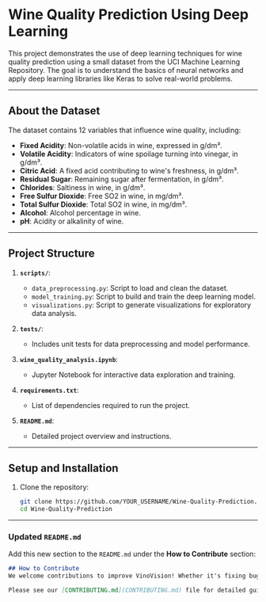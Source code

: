 # Wine Quality Prediction Using Deep Learning

This project demonstrates the use of deep learning techniques for wine quality prediction using a small dataset from the UCI Machine Learning Repository. The goal is to understand the basics of neural networks and apply deep learning libraries like Keras to solve real-world problems.

---

## About the Dataset

The dataset contains 12 variables that influence wine quality, including:
- **Fixed Acidity**: Non-volatile acids in wine, expressed in g/dm³.
- **Volatile Acidity**: Indicators of wine spoilage turning into vinegar, in g/dm³.
- **Citric Acid**: A fixed acid contributing to wine's freshness, in g/dm³.
- **Residual Sugar**: Remaining sugar after fermentation, in g/dm³.
- **Chlorides**: Saltiness in wine, in g/dm³.
- **Free Sulfur Dioxide**: Free SO2 in wine, in mg/dm³.
- **Total Sulfur Dioxide**: Total SO2 in wine, in mg/dm³.
- **Alcohol**: Alcohol percentage in wine.
- **pH**: Acidity or alkalinity of wine.

---

## Project Structure

1. **`scripts/`**:
   - `data_preprocessing.py`: Script to load and clean the dataset.
   - `model_training.py`: Script to build and train the deep learning model.
   - `visualizations.py`: Script to generate visualizations for exploratory data analysis.

2. **`tests/`**:
   - Includes unit tests for data preprocessing and model performance.

3. **`wine_quality_analysis.ipynb`**:
   - Jupyter Notebook for interactive data exploration and training.

4. **`requirements.txt`**:
   - List of dependencies required to run the project.

5. **`README.md`**:
   - Detailed project overview and instructions.

---

## Setup and Installation

1. Clone the repository:
   ```bash
   git clone https://github.com/YOUR_USERNAME/Wine-Quality-Prediction.git
   cd Wine-Quality-Prediction
   
---

### **Updated `README.md`**

Add this new section to the `README.md` under the **How to Contribute** section:

```markdown
## How to Contribute
We welcome contributions to improve VinoVision! Whether it's fixing bugs, improving the documentation, or suggesting new features, you can help.

Please see our [CONTRIBUTING.md](CONTRIBUTING.md) file for detailed guidelines on how to contribute to this project.

